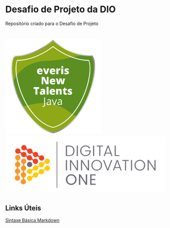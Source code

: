 # Desafio de Projeto da DIO
Repositório criado para o Desafio de Projeto

<h1 align="left">
  <div background-color='#ff90000'>
    <img width="300" src="https://github.com/erismaroliveira/dio-desafio-de-projeto/blob/main/everis-logo.png"/>
     <img width="600" src="https://github.com/erismaroliveira/dio-desafio-de-projeto/blob/main/dio-logo.png"/>
  </div>
</h1>

## Links Úteis
[Sintaxe Básica Markdown](https://www.markdownguide.org/basic-syntax/)
